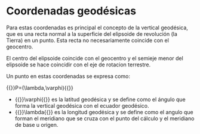 # Coordenadas geodésicas

Para estas coordenadas es principal el concepto de la vertical geodésica, que es una recta normal a la superficie del elipsoide de revolución (la Tierra) en un punto. Esta recta no necesariamente coincide con el geocentro.

El centro del elipsoide coincide con el geocentro y el semieje menor del elipsoide se hace coincidir con el eje de rotacion terrestre.

Un punto en estas coordenadas se expresa como:

{{<katex>}}P=(\lambda,\varphi){{</katex>}}

- {{<katex>}}\varphi{{</katex>}} es la latitud geodésica y se define como el ángulo que forma la vertical geodésica con el ecuador geodésico.
- {{<katex>}}\lambda{{</katex>}} es la longitud geodésica y se define como el angulo que forman el meridiano que se cruza con el punto del cálculo y el meridiano de base u origen.
